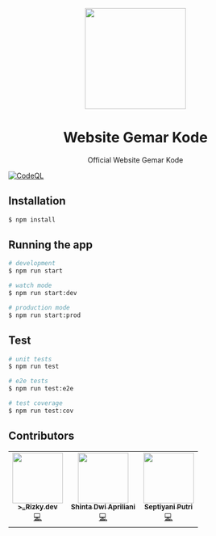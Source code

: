 <p align="center" width="300">
   <img align="center" width="200" src="https://avatars.githubusercontent.com/u/71133728?s=200&v=4" />
   <h1 align="center">Website Gemar Kode</h1>
</p>

<p align="center">Official Website Gemar Kode</p>

[![CodeQL](https://github.com/rizkytegar/Website/actions/workflows/codeql-analysis-security.yml/badge.svg)](https://github.com/rizkytegar/Website/actions/workflows/codeql-analysis-security.yml)

## Installation

```bash
$ npm install
```

## Running the app

```bash
# development
$ npm run start

# watch mode
$ npm run start:dev

# production mode
$ npm run start:prod
```

## Test

```bash
# unit tests
$ npm run test

# e2e tests
$ npm run test:e2e

# test coverage
$ npm run test:cov
```

## Contributors

<table>
  <tr>
    <td align="center"><a href="https://www.rizkytegar.com/"><img src="https://avatars.githubusercontent.com/u/55475891?v=4" width="100px;" alt=""/><br /><sub><b>>_Rizky.dev</b></sub></a><br /><a href="https://github.com/rizkytear" title="Developer">💻</a></td>
         <td align="center"><a href="https://github.com/yolashinta"><img src="https://avatars.githubusercontent.com/u/91445296?v=4" width="100px;" alt=""/><br /><sub><b>Shinta Dwi Apriliani</b></sub></a><br /><a href="https://github.com/yolashinta" title="Developer">💻</a></td>
         <td align="center"><a href="https://github.com/septiyp"><img src="https://avatars.githubusercontent.com/u/80307398?v=4" width="100px;" alt=""/><br /><sub><b>Septiyani Putri</b></sub></a><br /><a href="https://github.com/septiyp" title="Developer">💻</a></td>
     
  </tr>
</table>
